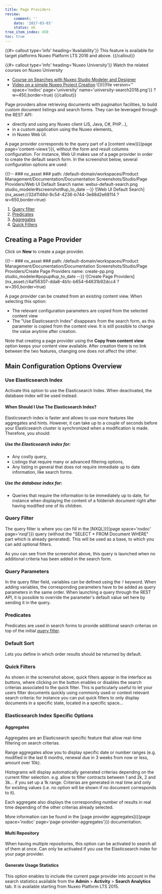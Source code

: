 ```yaml
---
title: Page Providers
review:
    comment: ''
    date: '2017-03-03'
    status: ok
tree_item_index: 450
toc: true
---
```


{{#> callout type='info' heading='Availability'}}
This feature is available for target platforms Nuxeo Platform LTS 2016 and above.
{{/callout}}

{{#> callout type='info' heading='Nuxeo University'}}
Watch the related courses on Nuxeo University
- [Course on Searches with Nuxeo Studio Modeler and Designer](https://university.nuxeo.com/learn/public/course/view/elearning/134/configuring-searches-in-nuxeo-studio-modeler-designer)
- [Video on a simple Nuxeo Project Creation](https://university.nuxeo.com/learn/public/course/view/elearning/144/nuxeo-platform-quickstart-creation-of-a-simple-nuxeo-studio-project)
![]({{file version='' space='nxdoc' page='university' name='university-search2018.png'}} ?w=450,border=true)
{{/callout}}

Page providers allow retrieving documents with pagination facilities, to build custom document listings and search forms.
They can be leveraged through the REST API:

- directly and using any Nuxeo client (JS, Java, C#, PHP...),
- in a custom application using the Nuxeo elements,
- in Nuxeo Web UI.

A page provider corresponds to the query part of a [content view]({{page page='content-views'}}), without the form and result columns configuration. For instance, Web UI makes use of a page provider in order to create the default search form. In the screenshot below, several configuration options are used:

{{!--     ### nx_asset ###
    path: /default-domain/workspaces/Product Management/Documentation/Documentation Screenshots/Studio/Page Providers/Web UI Default Search
    name: webui-default-search.png
    studio_modeler#screenshot#up_to_date
--}}
![Web UI Default Search](nx_asset://32d1148d-9c54-4236-b744-3e88d2e68114 ?w=650,border=true)

1. [Query filter](#query-filter)
2. [Predicates](#predicates)
3. [Aggregates](#aggregates)
4. [Quick Filters](#quick-filters)

## Creating a Page Provider
Click on **New** to create a page provider.

{{!--     ### nx_asset ###
    path: /default-domain/workspaces/Product Management/Documentation/Documentation Screenshots/Studio/Page Providers/Create Page Providers
    name: create-pp.png
    studio_modeler#popup#up_to_date
--}}
![Create Page Providers](nx_asset://4af56307-dda8-4b1c-b654-64631b92dcc4 ?w=350,border=true)

A page provider can be created from an existing content view. When selecting this option:
- The relevant configuration parameters are copied from the selected content view
- The "Use Elasticsearch Index" disappears from the search form, as this parameter is copied from the content view. It is still possible to change the value anytime after creation.

Note that creating a page provider using the **Copy from content view** option keeps your content view available. After creation there is no link between the two features, changing one does not affect the other.

## Main Configuration Options Overview

### Use Elasticsearch Index
Activate this option to use the Elasticsearch Index. When deactivated, the database index will be used instead.

#### When Should I Use The Elasticsearch Index?
Elasticsearch index is faster and allows to use more features like aggregates and hints. However, it can take up to a couple of seconds before your Elasticsearch cluster is synchronized when a modification is made. Therefore, you should:

##### Use the Elasticsearch index for:

- Any costly query,
- Listings that require many or advanced filtering options,
- Any listing in general that does not require immediate up to date information, like search forms.

##### Use the database index for:

- Queries that require the information to be immediately up to date, for instance when displaying the content of a folderish document right after having modified one of its children.

### Query Filter
The query filter is where you can fill in the [NXQL]({{page space='nxdoc' page='nxql'}}) query (without the "SELECT * FROM Document WHERE" part which is already generated). This will be used as a base, to which you can add optional filters.

As you can see from the screenshot above, this query is launched when no additional criteria has been added in the search form.

### Query Parameters
In the query filter field, variables can be defined using the `?` keyword. When adding variables, the corresponding parameters have to be added as query parameters in the same order. When launching a query through the REST API, it is possible to override the parameter's default value set here by sending it in the query.

### Predicates
Predicates are used in search forms to provide additional search criterias on top of the initial [query filter](#query-filter).

### Default Sort
Lets you define in which order results should be returned by default.

### Quick Filters
As shown in the screenshot above, quick filters appear in the interface as buttons, where clicking on the button enables or disables the search criterias associated to the quick filter. This is particularly useful to let your users filter documents quickly using commonly used or context relevant search criteria: for instance you can put quick filters to only display documents in a specific state, located in a specific space...

### Elasticsearch Index Specific Options

#### Aggregates
Aggregates are an Elasticsearch specific feature that allow real-time filtering on search criterias.

Range aggregates allow you to display specific date or number ranges (e.g. modified in the last 6 months, renewal due in 3 weeks from now or less, amount over 10k).

Histograms will display automatically generated criterias depending on the current filter selection. e.g. allow to filter contracts between 1 and 2k, 2 and 3k... if you set up a 1k range. Criterias are generated in real time and only for existing values (i.e. no option will be shown if no document corresponds to it).

Each aggregate also displays the corresponding number of results in real time depending of the other criterias already selected.

More information can be found in the [page provider aggregates]({{page space='nxdoc' page='page-provider-aggregates'}}) documentation.

#### Multi Repository
When having multiple repositories, this option can be activated to search all of them at once. Can only be activated if you use the Elasticsearch index for your page provider.

#### Generate Usage Statistics
This option enables to include the current page provider into account in the search statistics available from the **Admin**&nbsp;> **Activity**&nbsp;> **Search Analytics** tab. It is available starting from Nuxeo Platform LTS 2015.
